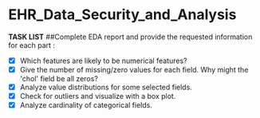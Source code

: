 # EHR_Data_Security_and_Analysis

**TASK LIST**
##Complete EDA report and provide the requested information for each part :
- [x] Which features are likely to be numerical features?
- [x] Give the number of missing/zero values for each field.
   Why might the 'chol' field be all zeros?
- [x] Analyze value distributions for some selected fields.
- [x] Check for outliers and visualize with a box plot.
- [x] Analyze cardinality of categorical fields.
